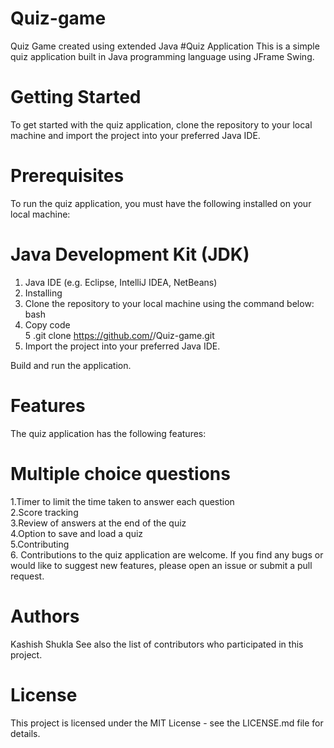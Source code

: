 # Quiz-game
Quiz Game created using extended Java
#Quiz Application
This is a simple quiz application built in Java programming language using JFrame Swing.

# Getting Started
To get started with the quiz application, clone the repository to your local machine and import the project into your preferred Java IDE.

# Prerequisites
To run the quiz application, you must have the following installed on your local machine:

# Java Development Kit (JDK)
1. Java IDE (e.g. Eclipse, IntelliJ IDEA, NetBeans)<br>
2. Installing<br>
3. Clone the repository to your local machine using the command below:
bash<br>
4. Copy code<br>
5 .git clone https://github.com/<your-username>/Quiz-game.git<br>
6. Import the project into your preferred Java IDE.

Build and run the application.

# Features
The quiz application has the following features:

# Multiple choice questions
1.Timer to limit the time taken to answer each question<br>
2.Score tracking<br>
3.Review of answers at the end of the quiz<br>
4.Option to save and load a quiz<br>
5.Contributing<br>
6. Contributions to the quiz application are welcome. If you find any bugs or would like to suggest new features, please open an issue or submit a pull request.<br>

# Authors <br>
Kashish Shukla
See also the list of contributors who participated in this project.

# License
This project is licensed under the MIT License - see the LICENSE.md file for details.

